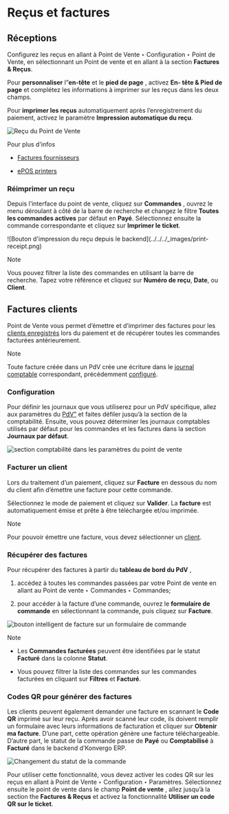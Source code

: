 # Reçus et factures

## Réceptions

Configurez les reçus en allant à Point de Vente ‣ Configuration ‣ Point de
Vente, en sélectionnant un Point de vente et en allant à la section **Factures
& Reçus**.

Pour **personnaliser** l”**en-tête** et le **pied de page** , activez **En-
tête & Pied de page** et complétez les informations à imprimer sur les reçus
dans les deux champs.

Pour **imprimer les reçus** automatiquement après l’enregistrement du
paiement, activez le paramètre **Impression automatique du reçu**.

![Reçu du Point de Vente](../../../_images/receipt.png) <div class="alert alert-secondary">
<p class="alert-title">
Pour plus d'infos</p><ul>
<li><p><a href="restaurant/bill_printing">Factures fournisseurs</a></p></li>
<li><p><a href="configuration/epos_printers">ePOS printers</a></p></li>
</ul>
</div>

### Réimprimer un reçu

Depuis l’interface du point de vente, cliquez sur **Commandes** , ouvrez le
menu déroulant à côté de la barre de recherche et changez le filtre **Toutes
les commandes actives** par défaut en **Payé**. Sélectionnez ensuite la
commande correspondante et cliquez sur **Imprimer le ticket**.

![Bouton d'impression du reçu depuis le backend](../../../_images/print-
receipt.png) <div class="alert alert-primary">
<p class="alert-title">
Note</p><p>Vous pouvez filtrer la liste des commandes en utilisant la barre de recherche. Tapez votre référence et cliquez sur <b>Numéro de reçu</b>, <b>Date</b>, ou <b>Client</b>.</p>
</div>

## Factures clients

Point de Vente vous permet d’émettre et d’imprimer des factures pour les
[clients enregistrés](../point_of_sale#pos-customers) lors du paiement et
de récupérer toutes les commandes facturées antérieurement.

<div class="alert alert-primary">
<p class="alert-title">
Note</p><p>Toute facture créée dans un PdV crée une écriture dans le <a href="../../finance/accounting/get_started/cheat_sheet#cheat-sheet-journals"><span class="std std-ref">journal comptable</span></a> correspondant, précédemment <a href="#receipts-invoices-invoice-configuration"><span class="std std-ref">configuré</span></a>.</p>
</div>

### Configuration

Pour définir les journaux que vous utiliserez pour un PdV spécifique, allez
aux paramètres du [PdV”](configuration#configuration-settings) et faites
défiler jusqu’à la section de la comptabilité. Ensuite, vous pouvez déterminer
les journaux comptables utilisés par défaut pour les commandes et les factures
dans la section **Journaux par défaut**.

![section comptabilité dans les paramètres du point de
vente](../../../_images/invoice-config.png)

### Facturer un client

Lors du traitement d’un paiement, cliquez sur **Facture** en dessous du nom du
client afin d’émettre une facture pour cette commande.

Sélectionnez le mode de paiement et cliquez sur **Valider**. La **facture**
est automatiquement émise et prête à être téléchargée et/ou imprimée.

<div class="alert alert-primary">
<p class="alert-title">
Note</p><p>Pour pouvoir émettre une facture, vous devez sélectionner un <a href="../point_of_sale#pos-customers"><span class="std std-ref">client</span></a>.</p>
</div>

### Récupérer des factures

Pour récupérer des factures à partir du **tableau de bord du PdV** ,

  1. accédez à toutes les commandes passées par votre Point de vente en allant au Point de vente ‣ Commandes ‣ Commandes;

  2. pour accéder à la facture d’une commande, ouvrez le **formulaire de commande** en sélectionnant la commande, puis cliquez sur **Facture**.

![bouton intelligent de facture sur un formulaire de
commande](../../../_images/invoice-smart-button.png) <div class="alert alert-primary">
<p class="alert-title">
Note</p><ul>
<li><p>Les <b>Commandes facturées</b> peuvent être identifiées par le statut <b>Facturé</b> dans la colonne <b>Statut</b>.</p></li>
<li><p>Vous pouvez filtrer la liste des commandes sur les commandes facturées en cliquant sur <b>Filtres</b> et <b>Facturé</b>.</p></li>
</ul>
</div>

### Codes QR pour générer des factures

Les clients peuvent également demander une facture en scannant le **Code QR**
imprimé sur leur reçu. Après avoir scanné leur code, ils doivent remplir un
formulaire avec leurs informations de facturation et cliquer sur **Obtenir ma
facture**. D’une part, cette opération génère une facture téléchargeable.
D’autre part, le statut de la commande passe de **Payé** ou **Comptabilisé** à
**Facturé** dans le backend d’Konvergo ERP.

![Changement du statut de la commande](../../../_images/order-status.png)

Pour utiliser cette fonctionnalité, vous devez activer les codes QR sur les
reçus en allant à Point de Vente ‣ Configuration ‣ Paramètres. Sélectionnez
ensuite le point de vente dans le champ **Point de vente** , allez jusqu’à la
section the **Factures & Reçus** et activez la fonctionnalité **Utiliser un
code QR sur le ticket**.

